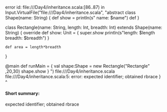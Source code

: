 error id: file://<WORKSPACE>/Day4/inheritance.scala:[86..87) in Input.VirtualFile("file://<WORKSPACE>/Day4/inheritance.scala", "abstract class Shape(name: String)
{
    def show = println(s" name: $name")
    def 
}

class Rectangle(name: String, length: Int, breadth: Int) extends Shape(name: String)
{
    override def show: Unit = {
        super.show
        println(s"length: $length breadth: $breadth")
    }

    def area = length*breadth
}

@main def runMain = {
  val shape:Shape = new Rectangle("Rectangle" ,20,30) 
  shape.show
}
")
file://<WORKSPACE>/Day4/inheritance.scala
file://<WORKSPACE>/Day4/inheritance.scala:5: error: expected identifier; obtained rbrace
}
^
#### Short summary: 

expected identifier; obtained rbrace